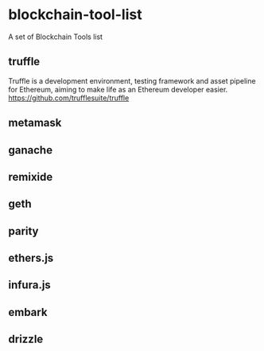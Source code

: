 # blockchain-tool-list
A set of Blockchain Tools list
## truffle
Truffle is a development environment, testing framework and asset pipeline for Ethereum, aiming to make life as an Ethereum developer easier.
https://github.com/trufflesuite/truffle

## metamask


## ganache

## remixide

## geth

## parity

## ethers.js

## infura.js

## embark

## drizzle
